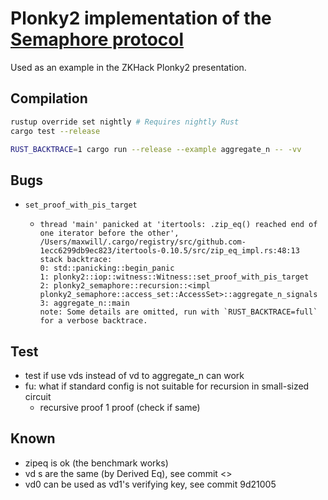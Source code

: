 # Plonky2 implementation of the [Semaphore protocol](http://semaphore.appliedzkp.org/)

Used as an example in the ZKHack Plonky2 presentation.

## Compilation
```bash
rustup override set nightly # Requires nightly Rust
cargo test --release
```

```bash
RUST_BACKTRACE=1 cargo run --release --example aggregate_n -- -vv 
```

## Bugs
- `set_proof_with_pis_target`
  - ```
    thread 'main' panicked at 'itertools: .zip_eq() reached end of one iterator before the other', /Users/maxwill/.cargo/registry/src/github.com-1ecc6299db9ec823/itertools-0.10.5/src/zip_eq_impl.rs:48:13
    stack backtrace:
    0: std::panicking::begin_panic
    1: plonky2::iop::witness::Witness::set_proof_with_pis_target
    2: plonky2_semaphore::recursion::<impl plonky2_semaphore::access_set::AccessSet>::aggregate_n_signals
    3: aggregate_n::main
    note: Some details are omitted, run with `RUST_BACKTRACE=full` for a verbose backtrace.
    ```

## Test
- test if use vds instead of vd to aggregate_n can work
- fu: what if standard config is not suitable for recursion in small-sized circuit
  - recursive proof 1 proof (check if same)

## Known 
- zipeq is ok (the benchmark works)
- vd s are the same (by Derived Eq), see commit <>
- vd0 can be used as vd1's verifying key, see commit 9d21005